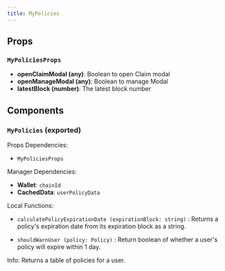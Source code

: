 ```yaml
---
title: MyPolicies
---
```


## Props

### `MyPoliciesProps`

- **openClaimModal (any)**: Boolean to open Claim modal
- **openManageModal (any)**: Boolean to manage Modal
- **latestBlock (number)**: The latest block number

## Components

### `MyPolicies` (exported)

Props Dependencies:

- `MyPoliciesProps`

Manager Dependencies:
- **Wallet**: `chainId`
- **CachedData**: `userPolicyData`

Local Functions:
- `calculatePolicyExpirationDate (expirationBlock: string)` : Returns a policy's expiration date from its expiration block as a string.

- `shouldWarnUser (policy: Policy)` : Return boolean of whether a user's policy will expire within 1 day.

Info: Returns a table of policies for a user.